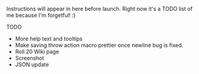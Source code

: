 Instructions will appear in here before launch.  Right now it's a TODO list of me because I'm forgetful! :)

TODO

* More help text and tooltips
* Make saving throw action macro prettier once newline bug is fixed.
* Roll 20 Wiki page
* Screenshot
* JSON update 
